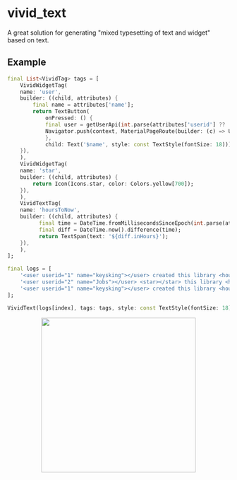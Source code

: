 # vivid_text

A great solution for generating "mixed typesetting of text and widget" based on text.

## Example

```dart
final List<VividTag> tags = [
    VividWidgetTag(
    name: 'user',
    builder: ((child, attributes) {
        final name = attributes['name'];
        return TextButton(
            onPressed: () {
            final user = getUserApi(int.parse(attributes['userid'] ?? '0'));
            Navigator.push(context, MaterialPageRoute(builder: (c) => UserPage(user)));
            },
            child: Text('$name', style: const TextStyle(fontSize: 18)));
    }),
    ),
    VividWidgetTag(
    name: 'star',
    builder: ((child, attributes) {
        return Icon(Icons.star, color: Colors.yellow[700]);
    }),
    ),
    VividTextTag(
    name: 'hoursToNow',
    builder: ((child, attributes) {
          final time = DateTime.fromMillisecondsSinceEpoch(int.parse(attributes['time']!));
          final diff = DateTime.now().difference(time);
          return TextSpan(text: '${diff.inHours}');
    }),
    ),
];
```
```dart
final logs = [
    '<user userid="1" name="keysking"></user> created this library <hoursToNow time="1656589103000"></hoursToNow> hours ago',
    '<user userid="2" name="Jobs"></user> <star></star> this library <hoursToNow time="1656589103000"></hoursToNow> hours ago',
    '<user userid="1" name="keysking"></user> created this library <hoursToNow time="1656589103000"></hoursToNow> hours ago',
];
```

```dart
VividText(logs[index], tags: tags, style: const TextStyle(fontSize: 18))
```
<div align=center>
<img width="350"  src="https://github.com/keysking/flutter_vivid_text/blob/main/doc/img/example.gif?raw=true"/>
</div>